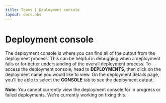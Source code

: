 ```yaml
---
title: Teams | Deployment console
layout: docs.hbs
---
```

# Deployment console

The deployment console is where you can find all of the output from the deployment process. This can be helpful in debugging when a deployment fails or for better understanding of the overall deployment process. To access the deployment console, head to **<span class="inline-menu-item"><i class="fal fa-parachute-box"></i>DEPLOYMENTS</span>**, then click on the deployment name you would like to view. On the deployment details page, you'll be able to select the **CONSOLE** tab to see the deployment output.

<p class="alert alert-info">
  <strong>Note</strong>: You cannot currently view the deployment console for in progress or failed deployments. We're currently working on fixing this.
</p>
